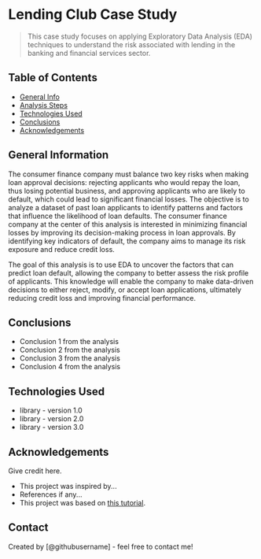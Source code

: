 # Lending Club Case Study
> This case study focuses on applying Exploratory Data Analysis (EDA) techniques to understand the risk associated with lending in the banking and financial services sector.


## Table of Contents
* [General Info](#general-information)
* [Analysis Steps](#general-information)
* [Technologies Used](#technologies-used)
* [Conclusions](#conclusions)
* [Acknowledgements](#acknowledgements)

<!-- You can include any other section that is pertinent to your problem -->

## General Information
The consumer finance company must balance two key risks when making loan approval decisions: rejecting applicants who would repay the loan, thus losing potential business, and approving applicants who are likely to default, which could lead to significant financial losses. The objective is to analyze a dataset of past loan applicants to identify patterns and factors that influence the likelihood of loan defaults. The consumer finance company at the center of this analysis is interested in minimizing financial losses by improving its decision-making process in loan approvals. By identifying key indicators of default, the company aims to manage its risk exposure and reduce credit loss.

The goal of this analysis is to use EDA to uncover the factors that can predict loan default, allowing the company to better assess the risk profile of applicants. This knowledge will enable the company to make data-driven decisions to either reject, modify, or accept loan applications, ultimately reducing credit loss and improving financial performance.

<!-- You don't have to answer all the questions - just the ones relevant to your project. -->

## Conclusions
- Conclusion 1 from the analysis
- Conclusion 2 from the analysis
- Conclusion 3 from the analysis
- Conclusion 4 from the analysis

<!-- You don't have to answer all the questions - just the ones relevant to your project. -->


## Technologies Used
- library - version 1.0
- library - version 2.0
- library - version 3.0

<!-- As the libraries versions keep on changing, it is recommended to mention the version of library used in this project -->

## Acknowledgements
Give credit here.
- This project was inspired by...
- References if any...
- This project was based on [this tutorial](https://www.example.com).


## Contact
Created by [@githubusername] - feel free to contact me!


<!-- Optional -->
<!-- ## License -->
<!-- This project is open source and available under the [... License](). -->

<!-- You don't have to include all sections - just the one's relevant to your project -->
